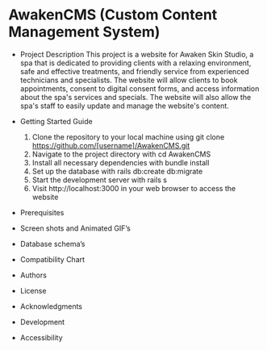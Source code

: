 # AwakenCMS (Custom Content Management System)
* Project Description
This project is a website for Awaken Skin Studio, a spa that is dedicated to providing clients with a relaxing environment, safe and effective treatments, and friendly service from experienced technicians and specialists. The website will allow clients to book appointments, consent to digital consent forms, and access information about the spa's services and specials. The website will also allow the spa's staff to easily update and manage the website's content.


* Getting Started Guide
    1. Clone the repository to your local machine using git clone https://github.com/[username]/AwakenCMS.git
    2. Navigate to the project directory with cd AwakenCMS
    3. Install all necessary dependencies with bundle install
    4. Set up the database with rails db:create db:migrate
    5. Start the development server with rails s
    6. Visit http://localhost:3000 in your web browser to access the website

* Prerequisites
* Screen shots and Animated GIF’s
* Database schema’s
* Compatibility Chart
* Authors
* License
* Acknowledgments
* Development
* Accessibility